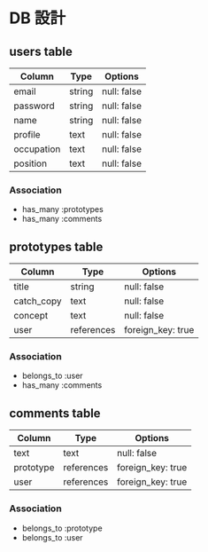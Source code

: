 # DB 設計

## users table

| Column      | Type                | Options                 |
|-------------|---------------------|-------------------------|
| email       | string              | null: false             |
| password    | string              | null: false             |
| name        | string              | null: false             |
| profile     | text                | null: false             |
| occupation  | text                | null: false             |
| position    | text                | null: false             |

### Association

- has_many :prototypes
- has_many :comments

## prototypes table

| Column      | Type       | Options           |
|-------------|------------|-------------------|
| title       | string     | null: false       |
| catch_copy  | text       | null: false       |
| concept     | text       | null: false       |
| user        | references | foreign_key: true |

### Association

- belongs_to :user
- has_many :comments

## comments table

| Column      | Type       | Options           |
|-------------|------------|-------------------|
| text        | text       | null: false       |
| prototype   | references | foreign_key: true |
| user        | references | foreign_key: true |

### Association

- belongs_to :prototype
- belongs_to :user